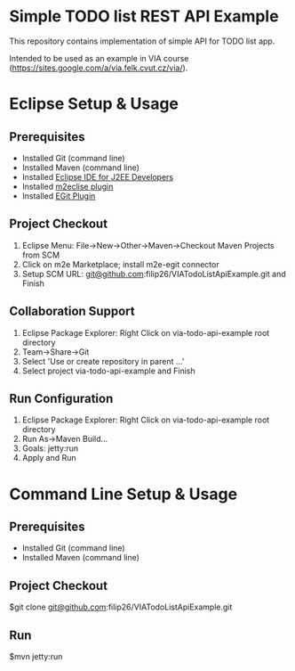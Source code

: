 Simple TODO list REST API Example
=================================

This repository contains implementation of simple API for TODO list app.

Intended to be used as an example in VIA course (https://sites.google.com/a/via.felk.cvut.cz/via/).

# Eclipse Setup & Usage

## Prerequisites
* Installed Git (command line)
* Installed Maven (command line)
* Installed [Eclipse IDE for J2EE Developers](http://www.eclipse.org/downloads/)
* Installed [m2eclise plugin](http://eclipse.org/m2e/)
* Installed [EGit Plugin](http://www.eclipse.org/egit/)

## Project Checkout

1. Eclipse Menu: File->New->Other->Maven->Checkout Maven Projects from SCM
2.   Click on m2e Marketplace; install m2e-egit connector
3.   Setup SCM URL: git@github.com:filip26/VIATodoListApiExample.git and Finish

## Collaboration Support
1. Eclipse Package Explorer: Right Click on via-todo-api-example root directory
2.   Team->Share->Git
3.   Select 'Use or create repository in parent ...'
4.   Select project via-todo-api-example and Finish
   
## Run Configuration
1. Eclipse Package Explorer: Right Click on via-todo-api-example root directory
2.   Run As->Maven Build...
3.   Goals: jetty:run
4.   Apply and Run

# Command Line Setup & Usage

## Prerequisites
* Installed Git (command line)
* Installed Maven (command line)

## Project Checkout

$git clone git@github.com:filip26/VIATodoListApiExample.git

## Run

$mvn jetty:run
